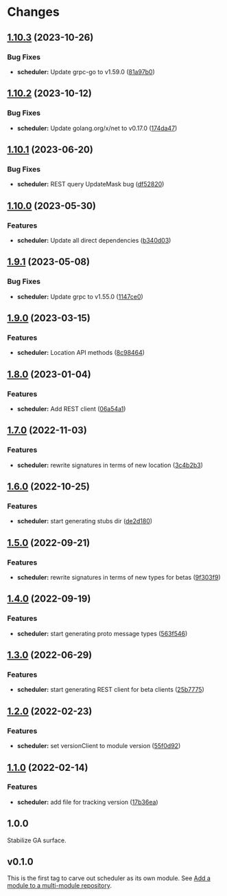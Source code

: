 # Changes

## [1.10.3](https://github.com/googleapis/google-cloud-go/compare/scheduler/v1.10.2...scheduler/v1.10.3) (2023-10-26)


### Bug Fixes

* **scheduler:** Update grpc-go to v1.59.0 ([81a97b0](https://github.com/googleapis/google-cloud-go/commit/81a97b06cb28b25432e4ece595c55a9857e960b7))

## [1.10.2](https://github.com/googleapis/google-cloud-go/compare/scheduler/v1.10.1...scheduler/v1.10.2) (2023-10-12)


### Bug Fixes

* **scheduler:** Update golang.org/x/net to v0.17.0 ([174da47](https://github.com/googleapis/google-cloud-go/commit/174da47254fefb12921bbfc65b7829a453af6f5d))

## [1.10.1](https://github.com/googleapis/google-cloud-go/compare/scheduler/v1.10.0...scheduler/v1.10.1) (2023-06-20)


### Bug Fixes

* **scheduler:** REST query UpdateMask bug ([df52820](https://github.com/googleapis/google-cloud-go/commit/df52820b0e7721954809a8aa8700b93c5662dc9b))

## [1.10.0](https://github.com/googleapis/google-cloud-go/compare/scheduler/v1.9.1...scheduler/v1.10.0) (2023-05-30)


### Features

* **scheduler:** Update all direct dependencies ([b340d03](https://github.com/googleapis/google-cloud-go/commit/b340d030f2b52a4ce48846ce63984b28583abde6))

## [1.9.1](https://github.com/googleapis/google-cloud-go/compare/scheduler/v1.9.0...scheduler/v1.9.1) (2023-05-08)


### Bug Fixes

* **scheduler:** Update grpc to v1.55.0 ([1147ce0](https://github.com/googleapis/google-cloud-go/commit/1147ce02a990276ca4f8ab7a1ab65c14da4450ef))

## [1.9.0](https://github.com/googleapis/google-cloud-go/compare/scheduler/v1.8.0...scheduler/v1.9.0) (2023-03-15)


### Features

* **scheduler:** Location API methods ([8c98464](https://github.com/googleapis/google-cloud-go/commit/8c9846414f57620db198bad863cca38529d39e9e))

## [1.8.0](https://github.com/googleapis/google-cloud-go/compare/scheduler/v1.7.0...scheduler/v1.8.0) (2023-01-04)


### Features

* **scheduler:** Add REST client ([06a54a1](https://github.com/googleapis/google-cloud-go/commit/06a54a16a5866cce966547c51e203b9e09a25bc0))

## [1.7.0](https://github.com/googleapis/google-cloud-go/compare/scheduler/v1.6.0...scheduler/v1.7.0) (2022-11-03)


### Features

* **scheduler:** rewrite signatures in terms of new location ([3c4b2b3](https://github.com/googleapis/google-cloud-go/commit/3c4b2b34565795537aac1661e6af2442437e34ad))

## [1.6.0](https://github.com/googleapis/google-cloud-go/compare/scheduler/v1.5.0...scheduler/v1.6.0) (2022-10-25)


### Features

* **scheduler:** start generating stubs dir ([de2d180](https://github.com/googleapis/google-cloud-go/commit/de2d18066dc613b72f6f8db93ca60146dabcfdcc))

## [1.5.0](https://github.com/googleapis/google-cloud-go/compare/scheduler/v1.4.0...scheduler/v1.5.0) (2022-09-21)


### Features

* **scheduler:** rewrite signatures in terms of new types for betas ([9f303f9](https://github.com/googleapis/google-cloud-go/commit/9f303f9efc2e919a9a6bd828f3cdb1fcb3b8b390))

## [1.4.0](https://github.com/googleapis/google-cloud-go/compare/scheduler/v1.3.0...scheduler/v1.4.0) (2022-09-19)


### Features

* **scheduler:** start generating proto message types ([563f546](https://github.com/googleapis/google-cloud-go/commit/563f546262e68102644db64134d1071fc8caa383))

## [1.3.0](https://github.com/googleapis/google-cloud-go/compare/scheduler/v1.2.0...scheduler/v1.3.0) (2022-06-29)


### Features

* **scheduler:** start generating REST client for beta clients ([25b7775](https://github.com/googleapis/google-cloud-go/commit/25b77757c1e6f372e03bf99ab7461264bba48d26))

## [1.2.0](https://github.com/googleapis/google-cloud-go/compare/scheduler/v1.1.0...scheduler/v1.2.0) (2022-02-23)


### Features

* **scheduler:** set versionClient to module version ([55f0d92](https://github.com/googleapis/google-cloud-go/commit/55f0d92bf112f14b024b4ab0076c9875a17423c9))

## [1.1.0](https://github.com/googleapis/google-cloud-go/compare/scheduler/v1.0.0...scheduler/v1.1.0) (2022-02-14)


### Features

* **scheduler:** add file for tracking version ([17b36ea](https://github.com/googleapis/google-cloud-go/commit/17b36ead42a96b1a01105122074e65164357519e))

## 1.0.0

Stabilize GA surface.

## v0.1.0

This is the first tag to carve out scheduler as its own module. See
[Add a module to a multi-module repository](https://github.com/golang/go/wiki/Modules#is-it-possible-to-add-a-module-to-a-multi-module-repository).
